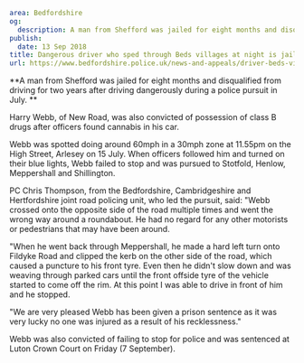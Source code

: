 ```yaml
area: Bedfordshire
og:
  description: A man from Shefford was jailed for eight months and disqualified from driving for two years after driving dangerously during a police pursuit in July.
publish:
  date: 13 Sep 2018
title: Dangerous driver who sped through Beds villages at night is jailed
url: https://www.bedfordshire.police.uk/news-and-appeals/driver-beds-villages-jailed-sep2018
```

**A man from Shefford was jailed for eight months and disqualified from driving for two years after driving dangerously during a police pursuit in July. **

Harry Webb, of New Road, was also convicted of possession of class B drugs after officers found cannabis in his car.

Webb was spotted doing around 60mph in a 30mph zone at 11.55pm on the High Street, Arlesey on 15 July. When officers followed him and turned on their blue lights, Webb failed to stop and was pursued to Stotfold, Henlow, Meppershall and Shillington.

PC Chris Thompson, from the Bedfordshire, Cambridgeshire and Hertfordshire joint road policing unit, who led the pursuit, said: "Webb crossed onto the opposite side of the road multiple times and went the wrong way around a roundabout. He had no regard for any other motorists or pedestrians that may have been around.

"When he went back through Meppershall, he made a hard left turn onto Fildyke Road and clipped the kerb on the other side of the road, which caused a puncture to his front tyre. Even then he didn't slow down and was weaving through parked cars until the front offside tyre of the vehicle started to come off the rim. At this point I was able to drive in front of him and he stopped.

"We are very pleased Webb has been given a prison sentence as it was very lucky no one was injured as a result of his recklessness."

Webb was also convicted of failing to stop for police and was sentenced at Luton Crown Court on Friday (7 September).
